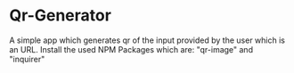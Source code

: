 # Qr-Generator
A simple app which generates qr of the input provided by the user which is an URL. 
Install the used NPM Packages which are: "qr-image" and "inquirer"

